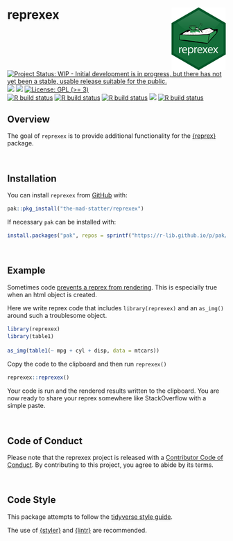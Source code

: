 
<!-- README.md is generated from README.Rmd. Please edit that file -->

# reprexex <img src="man/figures/logo.png" align="right" width="125px" />

<!-- badges: start -->

[![Project Status: WIP - Initial development is in progress, but there
has not yet been a stable, usable release suitable for the
public.](https://www.repostatus.org/badges/latest/wip.svg)](https://www.repostatus.org/#wip)
[![](https://img.shields.io/badge/lifecycle-experimental-orange.svg)](https://lifecycle.r-lib.org/articles/stages.html#experimental)
[![](https://img.shields.io/github/last-commit/the-mad-statter/reprexex.svg)](https://github.com/the-mad-statter/reprexex/commits/main)
[![License: GPL (\>=
3)](https://img.shields.io/badge/license-GPL%20(%3E=%203)-blue.svg)](https://cran.r-project.org/web/licenses/GPL%20(%3E=%203))
<br /> [![R build
status](https://github.com/the-mad-statter/reprexex/workflows/style/badge.svg)](https://github.com/the-mad-statter/reprexex/actions)
[![R build
status](https://github.com/the-mad-statter/reprexex/workflows/lint/badge.svg)](https://github.com/the-mad-statter/reprexex/actions)
[![R build
status](https://github.com/the-mad-statter/reprexex/workflows/test-coverage/badge.svg)](https://github.com/the-mad-statter/reprexex/actions)
[![](https://codecov.io/gh/the-mad-statter/reprexex/branch/main/graph/badge.svg)](https://app.codecov.io/gh/the-mad-statter/reprexex)
[![R build
status](https://github.com/the-mad-statter/reprexex/workflows/R-CMD-check/badge.svg)](https://github.com/the-mad-statter/reprexex/actions)
<!-- badges: end -->

## Overview

The goal of `reprexex` is to provide additional functionality for the
[{reprex}](https://cran.r-project.org/package=reprex) package.

<br />

## Installation

You can install `reprexex` from
[GitHub](https://github.com/the-mad-statter/reprexex) with:

``` r
pak::pkg_install("the-mad-statter/reprexex")
```

If necessary `pak` can be installed with:

``` r
install.packages("pak", repos = sprintf("https://r-lib.github.io/p/pak/stable/%s/%s/%s", .Platform$pkgType, R.Version()$os, R.Version()$arch))
```

<br />

## Example

Sometimes code [prevents a reprex from
rendering](https://github.com/tidyverse/reprex/issues/371). This is
especially true when an html object is created.

Here we write reprex code that includes `library(reprexex)` and an
`as_img()` around such a troublesome object.

``` r
library(reprexex)
library(table1)

as_img(table1(~ mpg + cyl + disp, data = mtcars))
```

Copy the code to the clipboard and then run `reprexex()`

``` r
reprexex::reprexex()
```

Your code is run and the rendered results written to the clipboard. You
are now ready to share your reprex somewhere like StackOverflow with a
simple paste.

<br />

## Code of Conduct

Please note that the reprexex project is released with a [Contributor
Code of
Conduct](https://contributor-covenant.org/version/2/0/CODE_OF_CONDUCT.html).
By contributing to this project, you agree to abide by its terms.

<br />

## Code Style

This package attempts to follow the [tidyverse style
guide](https://style.tidyverse.org/index.html).

The use of [{styler}](https://github.com/r-lib/styler) and
[{lintr}](https://github.com/r-lib/lintr) are recommended.
